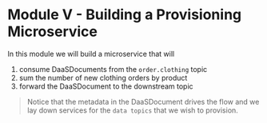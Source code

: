 # Module V - Building a Provisioning Microservice

In this module we will build a microservice that will

1. consume DaaSDocuments from the `order.clothing` topic
2. sum the number of new clothing orders by product
3. forward the DaaSDocument to the downstream topic

> Notice that the metadata in the DaaSDocument drives the flow and we lay down services for the `data topics` that we wish to provision.

